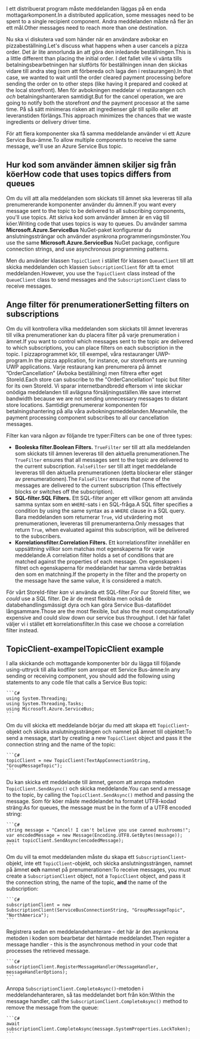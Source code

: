 <span data-ttu-id="73bae-101">I ett distribuerat program måste meddelanden läggas på en enda mottagarkomponent.</span><span class="sxs-lookup"><span data-stu-id="73bae-101">In a distributed application, some messages need to be spent to a single recipient component.</span></span> <span data-ttu-id="73bae-102">Andra meddelanden måste nå fler än ett mål.</span><span class="sxs-lookup"><span data-stu-id="73bae-102">Other messages need to reach more than one destination.</span></span>

<span data-ttu-id="73bae-103">Nu ska vi diskutera vad som händer när en användare avbokar en pizzabeställning.</span><span class="sxs-lookup"><span data-stu-id="73bae-103">Let's discuss what happens when a user cancels a pizza order.</span></span> <span data-ttu-id="73bae-104">Det är lite annorlunda än att göra den inledande beställningen.</span><span class="sxs-lookup"><span data-stu-id="73bae-104">This is a little different than placing the initial order.</span></span> <span data-ttu-id="73bae-105">I det fallet ville vi vänta tills betalningsbearbetningen har slutförts för beställningen innan den skickas vidare till andra steg (som att förbereda och laga den i restaurangen).</span><span class="sxs-lookup"><span data-stu-id="73bae-105">In that case, we wanted to wait until the order cleared payment processing before sending the order on to other steps (like having it prepared and cooked at the local storefront).</span></span> <span data-ttu-id="73bae-106">Men för avbokningen meddelar vi restaurangen och *och* betalningshanteraren samtidigt.</span><span class="sxs-lookup"><span data-stu-id="73bae-106">But for the cancel operation, we are going to notify both the storefront *and* the payment processor at the same time.</span></span> <span data-ttu-id="73bae-107">På så sätt minimeras risken att ingredienser går till spillo eller att leveranstiden förlängs.</span><span class="sxs-lookup"><span data-stu-id="73bae-107">This approach minimizes the chances that we waste ingredients or delivery driver time.</span></span>

<span data-ttu-id="73bae-108">För att flera komponenter ska få samma meddelande använder vi ett Azure Service Bus-ämne.</span><span class="sxs-lookup"><span data-stu-id="73bae-108">To allow multiple components to receive the same message, we'll use an Azure Service Bus topic.</span></span>

## <a name="how-code-that-uses-topics-differs-from-queues"></a><span data-ttu-id="73bae-109">Hur kod som använder ämnen skiljer sig från köer</span><span class="sxs-lookup"><span data-stu-id="73bae-109">How code that uses topics differs from queues</span></span>

<span data-ttu-id="73bae-110">Om du vill att alla meddelanden som skickats till ämnet ska levereras till alla prenumererande komponenter använder du ämnen.</span><span class="sxs-lookup"><span data-stu-id="73bae-110">If you want every message sent to the topic to be delivered to all subscribing components, you'll use topics.</span></span> <span data-ttu-id="73bae-111">Att skriva kod som använder ämnen är en väg till köer.</span><span class="sxs-lookup"><span data-stu-id="73bae-111">Writing code that uses topics is way to  queues.</span></span> <span data-ttu-id="73bae-112">Du använder samma **Microsoft.Azure.ServiceBus** NuGet-paket konfigurerar du anslutningssträngar och använder asynkrona programmeringsmönster.</span><span class="sxs-lookup"><span data-stu-id="73bae-112">You use the same **Microsoft.Azure.ServiceBus** NuGet package, configure connection strings, and use asynchronous programming patterns.</span></span>

<span data-ttu-id="73bae-113">Men du använder klassen `TopicClient` i stället för klassen `QueueClient` till att skicka meddelanden och klassen `SubscriptionClient` för att ta emot meddelanden.</span><span class="sxs-lookup"><span data-stu-id="73bae-113">However, you use the `TopicClient` class instead of the `QueueClient` class to send messages and the `SubscriptionClient` class to receive messages.</span></span>

## <a name="setting-filters-on-subscriptions"></a><span data-ttu-id="73bae-114">Ange filter för prenumerationer</span><span class="sxs-lookup"><span data-stu-id="73bae-114">Setting filters on subscriptions</span></span>

<span data-ttu-id="73bae-115">Om du vill kontrollera vilka meddelanden som skickats till ämnet levereras till vilka prenumerationer kan du placera filter på varje prenumeration i ämnet.</span><span class="sxs-lookup"><span data-stu-id="73bae-115">If you want to control which messages sent to the topic are delivered to which subscriptions, you can place filters on each subscription in the topic.</span></span> <span data-ttu-id="73bae-116">I pizzaprogrammet kör, till exempel, våra restauranger UWP-program.</span><span class="sxs-lookup"><span data-stu-id="73bae-116">In the pizza application, for instance, our storefronts are running UWP applications.</span></span> <span data-ttu-id="73bae-117">Varje restaurang kan prenumerera på ämnet ”OrderCancellation” (Avboka beställning) men filtrera efter eget StoreId.</span><span class="sxs-lookup"><span data-stu-id="73bae-117">Each store can subscribe to the "OrderCancellation" topic but filter for its own StoreId.</span></span> <span data-ttu-id="73bae-118">Vi sparar internetbandbredd eftersom vi inte skickar onödiga meddelanden till avlägsna försäljningsställen.</span><span class="sxs-lookup"><span data-stu-id="73bae-118">We save internet bandwidth because we are not sending unnecessary messages to distant store locations.</span></span> <span data-ttu-id="73bae-119">Samtidigt prenumererar komponenten för betalningshantering på alla våra avbokningsmeddelanden.</span><span class="sxs-lookup"><span data-stu-id="73bae-119">Meanwhile, the payment processing component subscribes to all our cancellation messages.</span></span>

<span data-ttu-id="73bae-120">Filter kan vara någon av följande tre typer:</span><span class="sxs-lookup"><span data-stu-id="73bae-120">Filters can be one of three types:</span></span>

- <span data-ttu-id="73bae-121">**Booleska filter.**</span><span class="sxs-lookup"><span data-stu-id="73bae-121">**Boolean Filters.**</span></span> <span data-ttu-id="73bae-122">`TrueFilter` ser till att alla meddelanden som skickats till ämnen levereras till den aktuella prenumerationen.</span><span class="sxs-lookup"><span data-stu-id="73bae-122">The `TrueFilter` ensures that all messages sent to the topic are delivered to the current subscription.</span></span> <span data-ttu-id="73bae-123">`FalseFilter` ser till att inget meddelande levereras till den aktuella prenumerationen (detta blockerar eller stänger av prenumerationen).</span><span class="sxs-lookup"><span data-stu-id="73bae-123">The `FalseFilter` ensures that none of the messages are delivered to the current subscription (This effectively blocks or switches off the subscription).</span></span>
- <span data-ttu-id="73bae-124">**SQL-filter.**</span><span class="sxs-lookup"><span data-stu-id="73bae-124">**SQL Filters.**</span></span> <span data-ttu-id="73bae-125">Ett SQL-filter anger ett villkor genom att använda samma syntax som en `WHERE`-sats i en SQL-fråga.</span><span class="sxs-lookup"><span data-stu-id="73bae-125">A SQL filter specifies a condition by using the same syntax as a `WHERE` clause in a SQL query.</span></span> <span data-ttu-id="73bae-126">Bara meddelanden som returnerar `True`, vid utvärdering mot prenumerationen, levereras till prenumeranterna.</span><span class="sxs-lookup"><span data-stu-id="73bae-126">Only messages that return `True`, when evaluated against this subscription, will be delivered to the subscribers.</span></span>
- <span data-ttu-id="73bae-127">**Korrelationsfilter.**</span><span class="sxs-lookup"><span data-stu-id="73bae-127">**Correlation Filters.**</span></span> <span data-ttu-id="73bae-128">Ett korrelationsfilter innehåller en uppsättning villkor som matchas mot egenskaperna för varje meddelande.</span><span class="sxs-lookup"><span data-stu-id="73bae-128">A correlation filter holds a set of conditions that are matched against the properties of each message.</span></span> <span data-ttu-id="73bae-129">Om egenskapen i filtret och egenskaperna för meddelandet har samma värde betraktas den som en matchning.</span><span class="sxs-lookup"><span data-stu-id="73bae-129">If the property in the filter and the property on the message have the same value, it is considered a match.</span></span>

<span data-ttu-id="73bae-130">För vårt StoreId-filter *kan* vi använda ett SQL-filter.</span><span class="sxs-lookup"><span data-stu-id="73bae-130">For our StoreId filter, we *could* use a SQL filter.</span></span> <span data-ttu-id="73bae-131">De är de mest flexibla men också de databehandlingsmässigt dyra och kan göra Service Bus-dataflödet långsammare.</span><span class="sxs-lookup"><span data-stu-id="73bae-131">Those are the most flexible, but also the most computationally expensive and could slow down our service bus throughput.</span></span> <span data-ttu-id="73bae-132">I det här fallet väljer vi i stället ett korrelationsfilter.</span><span class="sxs-lookup"><span data-stu-id="73bae-132">In this case we choose a correlation filter instead.</span></span> 

## <a name="topicclient-example"></a><span data-ttu-id="73bae-133">TopicClient-exampel</span><span class="sxs-lookup"><span data-stu-id="73bae-133">TopicClient example</span></span>

<span data-ttu-id="73bae-134">I alla skickande och mottagande komponenter bör du lägga till följande using-uttryck till alla kodfiler som anropar ett Service Bus-ämne:</span><span class="sxs-lookup"><span data-stu-id="73bae-134">In any sending or receiving component, you should add the following using statements to any code file that calls a Service Bus topic:</span></span>

    ```C#
    using System.Threading;
    using System.Threading.Tasks;
    using Microsoft.Azure.ServiceBus;
    ```

<span data-ttu-id="73bae-135">Om du vill skicka ett meddelande börjar du med att skapa ett `TopicClient`-objekt och skicka anslutningssträngen och namnet på ämnet till objektet:</span><span class="sxs-lookup"><span data-stu-id="73bae-135">To send a message, start by creating a new `TopicClient` object and pass it the connection string and the name of the topic:</span></span>

    ```C#
    topicClient = new TopicClient(TextAppConnectionString, "GroupMessageTopic");
    ```

<span data-ttu-id="73bae-136">Du kan skicka ett meddelande till ämnet, genom att anropa metoden `TopicClient.SendAsync()` och skicka meddelande.</span><span class="sxs-lookup"><span data-stu-id="73bae-136">You can send a message to the topic, by calling the `TopicClient.SendAsync()` method and passing the message.</span></span> <span data-ttu-id="73bae-137">Som för köer måste meddelandet ha formatet UTF8-kodad sträng:</span><span class="sxs-lookup"><span data-stu-id="73bae-137">As for queues, the message must be in the form of a UTF8 encoded string:</span></span>

    ```C#
    string message = "Cancel! I can't believe you use canned mushrooms!";
    var encodedMessage = new Message(Encoding.UTF8.GetBytes(message));
    await topicClient.SendAsync(encodedMessage);
    ```

<span data-ttu-id="73bae-138">Om du vill ta emot meddelanden måste du skapa ett `SubscriptionClient`-objekt, inte ett `TopicClient`-objekt, och skicka anslutningssträngen, namnet på ämnet **och** namnet på prenumerationen:</span><span class="sxs-lookup"><span data-stu-id="73bae-138">To receive messages, you must create a `SubscriptionClient` object, not a `TopicClient` object, and pass it the connection string, the name of the topic, **and** the name of the subscription:</span></span>

    ```C#
    subscriptionClient = new SubscriptionClient(ServiceBusConnectionString, "GroupMessageTopic", "NorthAmerica");
    ```

<span data-ttu-id="73bae-139">Registrera sedan en meddelandehanterare – det här är den asynkrona metoden i koden som bearbetar det hämtade meddelandet.</span><span class="sxs-lookup"><span data-stu-id="73bae-139">Then register a message handler - this is the asynchronous method in your code that processes the retrieved message.</span></span>

    ```C#
    subscriptionClient.RegisterMessageHandler(MessageHandler, messageHandlerOptions);
    ```

<span data-ttu-id="73bae-140">Anropa `SubscriptionClient.CompleteAsync()`-metoden i meddelandehanteraren, så tas meddelandet bort från kön:</span><span class="sxs-lookup"><span data-stu-id="73bae-140">Within the message handler, call the `SubscriptionClient.CompleteAsync()` method to remove the message from the queue:</span></span>

    ```C#
    await subscriptionClient.CompleteAsync(message.SystemProperties.LockToken);
    ```